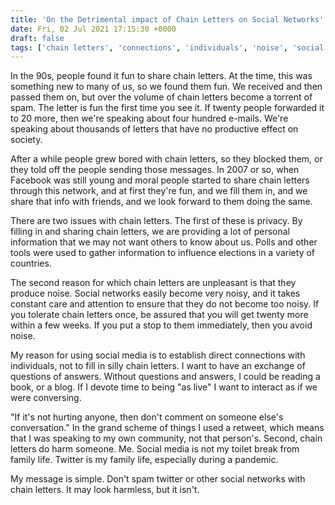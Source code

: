 ```yaml
---
title: 'On the Detrimental impact of Chain Letters on Social Networks'
date: Fri, 02 Jul 2021 17:15:30 +0000
draft: false
tags: ['chain letters', 'connections', 'individuals', 'noise', 'social media', 'social media', 'Social Media Deontology', 'spam']
---
```


In the 90s, people found it fun to share chain letters. At the time, this was something new to many of us, so we found them fun. We received and then passed them on, but over the volume of chain letters become a torrent of spam. The letter is fun the first time you see it. If twenty people forwarded it to 20 more, then we're speaking about four hundred e-mails. We're speaking about thousands of letters that have no productive effect on society.

After a while people grew bored with chain letters, so they blocked them, or they told off the people sending those messages. In 2007 or so, when Facebook was still young and moral people started to share chain letters through this network, and at first they're fun, and we fill them in, and we share that info with friends, and we look forward to them doing the same.

There are two issues with chain letters. The first of these is privacy. By filling in and sharing chain letters, we are providing a lot of personal information that we may not want others to know about us. Polls and other tools were used to gather information to influence elections in a variety of countries.

The second reason for which chain letters are unpleasant is that they produce noise. Social networks easily become very noisy, and it takes constant care and attention to ensure that they do not become too noisy. If you tolerate chain letters once, be assured that you will get twenty more within a few weeks. If you put a stop to them immediately, then you avoid noise.

My reason for using social media is to establish direct connections with individuals, not to fill in silly chain letters. I want to have an exchange of questions of answers. Without questions and answers, I could be reading a book, or a blog. If I devote time to being "as live" I want to interact as if we were conversing.

"If it's not hurting anyone, then don't comment on someone else's conversation." In the grand scheme of things I used a retweet, which means that I was speaking to my own community, not that person's. Second, chain letters do harm someone. Me. Social media is not my toilet break from family life. Twitter is my family life, especially during a pandemic.

My message is simple. Don't spam twitter or other social networks with chain letters. It may look harmless, but it isn't.